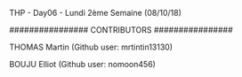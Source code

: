 THP - Day06 - Lundi 2ème Semaine (08/10/18)


################
  CONTRIBUTORS
################

THOMAS Martin (Github user: mrtintin13130)

BOUJU Elliot (Github user: nomoon456)
